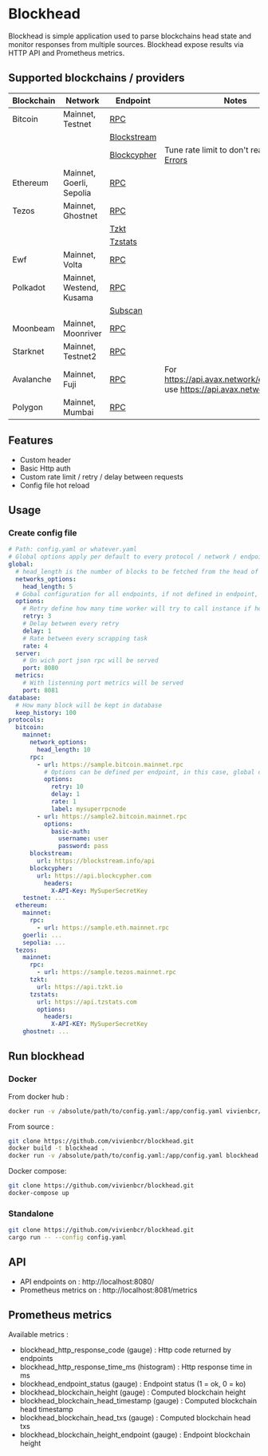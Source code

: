 # Blockhead

Blockhead is simple application used to parse blockchains head state and monitor responses from multiple sources. Blockhead expose results via HTTP API and Prometheus metrics.

## Supported blockchains / providers

| Blockchain | Network                  | Endpoint                                                                           | Notes                                                                                                  |
| ---------- | ------------------------ | ---------------------------------------------------------------------------------- | ------------------------------------------------------------------------------------------------------ |
| Bitcoin    | Mainnet, Testnet         | [RPC](https://developer.bitcoin.org/reference/rpc/)                                |                                                                                                        |
|            |                          | [Blockstream](https://github.com/Blockstream/esplora/blob/master/API.md)           |                                                                                                        |
|            |                          | [Blockcypher](https://www.blockcypher.com/dev/bitcoin/#introduction)               | Tune rate limit to don't reach [429 Errors](https://developer.mozilla.org/fr/docs/Web/HTTP/Status/429) |
| Ethereum   | Mainnet, Goerli, Sepolia | [RPC](https://ethereum.org/en/developers/docs/apis/json-rpc/)                      |                                                                                                        |
| Tezos      | Mainnet, Ghostnet        | [RPC](https://tezos.gitlab.io/active/rpc.html)                                     |                                                                                                        |
|            |                          | [Tzkt](https://api.tzkt.io/)                                                       |                                                                                                        |
|            |                          | [Tzstats](https://tzstats.com/docs/api#tezos-api)                                  |                                                                                                        |
| Ewf        | Mainnet, Volta           | [RPC](https://github.com/energywebfoundation/ewf-rpc)                              |                                                                                                        |
| Polkadot   | Mainnet, Westend, Kusama | [RPC](https://polkadot.js.org/docs/substrate/rpc/)                                 |                                                                                                        |
|            |                          | [Subscan](https://support.subscan.io)                                              |                                                                                                        |
| Moonbeam   | Mainnet, Moonriver       | [RPC](https://docs.moonbeam.network/builders/get-started/eth-compare/rpc-support/) |                                                                                                        |
| Starknet   | Mainnet, Testnet2        | [RPC](https://github.com/starkware-libs/starknet-specs)                            |                                                                                                        |
| Avalanche  | Mainnet, Fuji            | [RPC](https://docs.avax.network/apis/avalanchego/apis/c-chain)                     | For https://api.avax.network/ext/bc/C/rpc use https://api.avax.network                                 |
| Polygon    | Mainnet, Mumbai          | [RPC](https://wiki.polygon.technology)                                             |                                                                                                        |

## Features

- Custom header
- Basic Http auth
- Custom rate limit / retry / delay between requests
- Config file hot reload

## Usage

### Create config file

```yaml
# Path: config.yaml or whatever.yaml
# Global options apply per default to every protocol / network / endpoint
global:
  # head_length is the number of blocks to be fetched from the head of the chain
  networks_options:
    head_length: 5
  # Gobal configuration for all endpoints, if not defined in endpoint, global will be used
  options:
    # Retry define how many time worker will try to call instance if he fail
    retry: 3
    # Delay between every retry
    delay: 1
    # Rate between every scrapping task
    rate: 4
  server:
    # On wich port json rpc will be served
    port: 8080
  metrics:
    # With listenning port metrics will be served
    port: 8081
database:
  # How many block will be kept in database
  keep_history: 100
protocols:
  bitcoin:
    mainnet:
      network_options:
        head_length: 10
      rpc:
        - url: https://sample.bitcoin.mainnet.rpc
          # Options can be defined per endpoint, in this case, global options will be overrided
          options:
            retry: 10
            delay: 1
            rate: 1
            label: mysuperrpcnode
        - url: https://sample2.bitcoin.mainnet.rpc
          options:
            basic-auth:
              username: user
              password: pass
      blockstream:
        url: https://blockstream.info/api
      blockcypher:
        url: https://api.blockcypher.com
          headers:
            X-API-Key: MySuperSecretKey
    testnet: ...
  ethereum:
    mainnet:
      rpc:
        - url: https://sample.eth.mainnet.rpc
    goerli: ...
    sepolia: ...
  tezos:
    mainnet:
      rpc:
        - url: https://sample.tezos.mainnet.rpc
      tzkt:
        url: https://api.tzkt.io
      tzstats:
        url: https://api.tzstats.com
        options:
          headers:
            X-API-KEY: MySuperSecretKey
    ghostnet: ...
```

## Run blockhead

### Docker

From docker hub :

```bash
docker run -v /absolute/path/to/config.yaml:/app/config.yaml vivienbcr/blockhead:latest --config config.yaml
```

From source :

```bash
git clone https://github.com/vivienbcr/blockhead.git
docker build -t blockhead .
docker run -v /absolute/path/to/config.yaml:/app/config.yaml blockhead --config config.yaml
```

Docker compose:

```bash
git clone https://github.com/vivienbcr/blockhead.git
docker-compose up
```

### Standalone

```bash
git clone https://github.com/vivienbcr/blockhead.git
cargo run -- --config config.yaml
```

## API

- API endpoints on : http://localhost:8080/
- Prometheus metrics on : http://localhost:8081/metrics

## Prometheus metrics

Available metrics :

- blockhead_http_response_code (gauge) : Http code returned by endpoints
- blockhead_http_response_time_ms (histogram) : Http response time in ms
- blockhead_endpoint_status (gauge) : Endpoint status (1 = ok, 0 = ko)
- blockhead_blockchain_height (gauge) : Computed blockchain height
- blockhead_blockchain_head_timestamp (gauge) : Computed blockchain head timestamp
- blockhead_blockchain_head_txs (gauge) : Computed blockchain head txs
- blockhead_blockchain_height_endpoint (gauge) : Endpoint blockchain height
